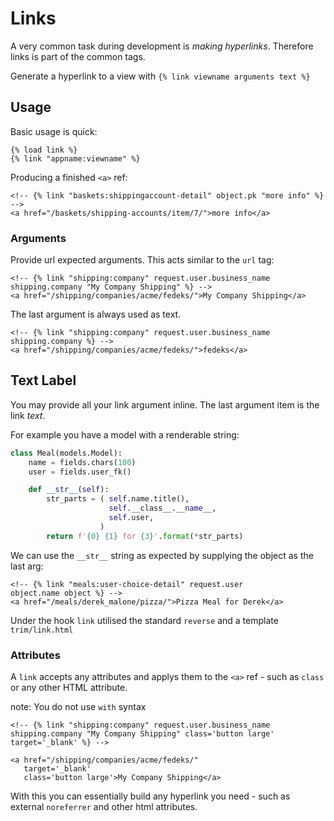# Links

A very common task during development is _making hyperlinks_. Therefore links is part of the common tags.

Generate a hyperlink to a view with `{% link viewname arguments text %}`

## Usage

Basic usage is quick:

```jinja2
{% load link %}
{% link "appname:viewname" %}
```

Producing a finished `<a>` ref:

```jinja2
<!-- {% link "baskets:shippingaccount-detail" object.pk "more info" %} -->
<a href="/baskets/shipping-accounts/item/7/">more info</a>
```

### Arguments

Provide url expected arguments. This acts similar to the `url` tag:

```jinja2
<!-- {% link "shipping:company" request.user.business_name 
shipping.company "My Company Shipping" %} -->
<a href="/shipping/companies/acme/fedeks/">My Company Shipping</a>
```

The last argument is always used as text. 

```jinja2
<!-- {% link "shipping:company" request.user.business_name 
shipping.company %} -->
<a href="/shipping/companies/acme/fedeks/">fedeks</a>
```

## Text Label

You may provide all your link argument inline. The last argument item is the link _text_.

For example you have a model with a renderable string:

```python
class Meal(models.Model):
    name = fields.chars(100)
    user = fields.user_fk()

    def __str__(self):
        str_parts = ( self.name.title(),
                      self.__class__.__name__,
                      self.user,
                    )
        return f'{0} {1} for {3}'.format(*str_parts)
```

We can use the `__str__` string as expected by supplying the object as the last arg:

```jinja2
<!-- {% link "meals:user-choice-detail" request.user
object.name object %} -->
<a href="/meals/derek_malone/pizza/">Pizza Meal for Derek</a>
```

Under the hook `link` utilised the standard `reverse` and a template `trim/link.html`

### Attributes

A `link` accepts any attributes and applys them to the `<a>` ref - such as `class` or any other HTML attribute.

note: You do not use `with` syntax

```jinja2
<!-- {% link "shipping:company" request.user.business_name 
shipping.company "My Company Shipping" class='button large' target='_blank' %} -->

<a href="/shipping/companies/acme/fedeks/" 
   target='_blank'
   class='button large'>My Company Shipping</a>
```

With this you can essentially build any hyperlink you need - such as external `noreferrer` and other html attributes. 
